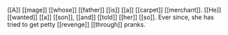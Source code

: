 [[A]] [[mage]] [[whose]] [[father]] [[is]] [[a]] [[carpet]] [[merchant]]. [[He]] [[wanted]] [[a]] [[son]], [[and]] [[told]] [[her]] [[so]]. Ever since, she has tried to get petty [[revenge]] [[through]] pranks.